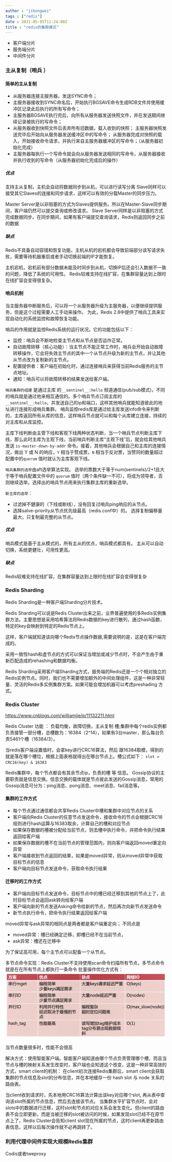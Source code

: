 ```yaml
---
author : "jihongwei"
tags : ["redis"]
date : 2021-05-05T11:24:00Z
title : "redis的集群模式"
---
```


* 客户端分片
* 服务端分片
* 中间件分片



### 主从复制（哨兵  ）
#### 简单的主从复制

* 从服务器连接主服务器，发送SYNC命令；
* 主服务器接收到SYNC命名后，开始执行BGSAVE命令生成RDB文件并使用缓冲区记录此后执行的所有写命令；
* 主服务器BGSAVE执行完后，向所有从服务器发送快照文件，并在发送期间继续记录被执行的写命令；
* 从服务器收到快照文件后丢弃所有旧数据，载入收到的快照；
主服务器快照发送完毕后开始向从服务器发送缓冲区中的写命令；
从服务器完成对快照的载入，开始接收命令请求，并执行来自主服务器缓冲区的写命令；（从服务器初始化完成）
* 主服务器每执行一个写命令就会向从服务器发送相同的写命令，从服务器接收并执行收到的写命令（从服务器初始化完成后的操作）


##### 优点
支持主从复制，主机会自动将数据同步到从机，可以进行读写分离
Slave同样可以接受其它Slaves的连接和同步请求，这样可以有效的分载Master的同步压力。

Master Server是以非阻塞的方式为Slaves提供服务。所以在Master-Slave同步期间，客户端仍然可以提交查询或修改请求。
Slave Server同样是以非阻塞的方式完成数据同步。在同步期间，如果有客户端提交查询请求，Redis则返回同步之前的数据

##### 缺点
Redis不具备自动容错和恢复功能，主机从机的宕机都会导致前端部分读写请求失败，需要等待机器重启或者手动切换前端的IP才能恢复。

主机宕机，宕机前有部分数据未能及时同步到从机，切换IP后还会引入数据不一致的问题，降低了系统的可用性。
Redis较难支持在线扩容，在集群容量达到上限时在线扩容会变得很复杂。

#### 哨兵机制

当主服务器中断服务后，可以将一个从服务器升级为主服务器，以便继续提供服务，但是这个过程需要人工手动来操作。 为此，Redis 2.8中提供了哨兵工具来实现自动化的系统监控和故障恢复功能。

哨兵的作用就是监控Redis系统的运行状况。它的功能包括以下：
* 监控：哨兵会不断地检查主节点和从节点是否运作正常。
* 自动故障转移（核心功能）：当主节点不能正常工作时，哨兵会开始自动故障转移操作，它会将失效主节点的其中一个从节点升级为新的主节点，并让其他从节点改为复制新的主节点。
* 配置提供者：客户端在初始化时，通过连接哨兵来获得当前Redis服务的主节点地址。
* 通知：哨兵可以将故障转移的结果发送给客户端。

`哨兵集群的组建`  是通过主库 的`__sentinel__:hello` 频道通信(pub/sub模式)，不同的哨兵就是通过他来相互通信的。多个哨兵节点订阅主库的`__sentinel__:hello`，并发送自己的ip和端口，这样其他哨兵就能知道彼此的地址进行连接形成哨兵集群。
哨兵监控redis库是通过给主库发送info命令来判断的，主库返回所有从库的信息，这样哨兵节点就可以和每个从库建立连接，持续的对主库和从库监控。

主库下线判断由主管下线和客观下线两种状态判断，当一个哨兵节点判断主库下线，那么此时主库为主观下线，当前哨兵判断主库“主观下线”后，就会给其他哨兵发送 `is-master-down-by-addr` 命令。接着，其他哨兵会根据自己和主库的连接情况，做出 Y 或 N 的响应，`Y` 相当于赞成票，`N` 相当于反对票，当赞同的数量超过配置中的`quorum` 值时就认为主库客观下线。

`哨兵集群的选举`由aft选举算法实现。 选举的票数大于等于num(sentinels)/2+1且大于等于哨兵配置文件中的 `quorum` 值时（两个条件缺一不可），将成为领导者，否则继续选举。选择出的哨兵节点用来执行集群主库的重新选举。

`新主库的选举`：
* 过滤掉不健康的（下线或断线），没有回复过哨兵ping响应的从节点。
* 选择salve-priority从节点优先级最高（redis.conf中）的。
选择复制偏移量最大，只复制最完整的从节点。


##### 优点
哨兵模式是基于主从模式的，所有主从的优点，哨兵模式都具有。
主从可以自动切换，系统更健壮，可用性更高。

##### 缺点
Redis较难支持在线扩容，在集群容量达到上限时在线扩容会变得很复杂

###  Redis Sharding

Redis Sharding是一种客户端Sharding分片技术。

Redis Sharding可以说是Redis Cluster出来之前，业界普遍使用的多Redis实例集群方法。主要思想是采用哈希算法将Redis数据的key进行散列，通过hash函数，特定的key会映射到特定的Redis节点上。

这样，客户端就知道该向哪个Redis节点操作数据,需要说明的是，这是在客户端完成的。

采用一致性hash和虚节点的方式可以保证当增加或减少节点时，不会产生由于重新匹配造成的rehashing和数据均衡。

Redis Sharding采用客户端Sharding方式，服务端的Redis还是一个个相对独立的Redis实例节点。同时，我们也不需要增加额外的中间处理组件，这是一种非常轻量、灵活的Redis多实例集群方案。如果可能会增加机器可以考虑preshading 方式。

###  Redis Cluster

https://www.cnblogs.com/williamjie/p/11132211.html

Redis Cluster 功能 ： 负载均衡，故障切换，主从复制 
槽;集群中每个redis实例都负责接管一部分槽，总槽数为：16384（2^14），如果有3台master，那么每台负责5461个槽（16384/3）。

当redis客户端设置值时，会拿key进行CRC16算法，然后 跟16384取模，得到的就是落在哪个槽位，根据上面表格就得出在哪台节点上。槽公式如下：
`slot = CRC16(key) & 16383`

Redis集群中，每个节点都会有其余节点ip，负责的槽 等 信息。
Gossip协议的主要职责就是信息交换。信息交换的载体就是节点彼此发送的Gossip消息，常用的Gossip消息可分为：ping消息、pong消息、meet消息、fail消息等。


#### 集群的工作方式

* 每个节点通过通信都会共享Redis Cluster中槽和集群中对应节点的关系
* 客户端向Redis Cluster的任意节点发送命令，接收命令的节点会根据CRC16规则进行hash运算与16383取余，计算自己的槽和对应节点
* 如果保存数据的槽被分配给当前节点，则去槽中执行命令，并把命令执行结果返回给客户端
* 如果保存数据的槽不在当前节点的管理范围内，则向客户端返回moved重定向异常
* 客户端接收到节点返回的结果，如果是moved异常，则从moved异常中获取目标节点的信息
* 客户端向目标节点发送命令，获取命令执行结果


#### 迁移时的工作方式
* 客户端向目标节点发送命令，目标节点中的槽已经迁移到其他的节点上了，此时目标节点会返回ask转向给客户端
* 客户端向新的节点发送Asking命令给新的节点，然后再次向新节点发送命令
* 新节点执行命令，把命令执行结果返回给客户端


moved异常与ask异常的相同点是两者都是客户端重定向；
不同点是
* moved异常：槽已经确定迁移，即槽已经不在当前节点，
* ask异常：槽还在迁移中


为了保证高可用，每个主节点可以配备一个从节点。

多节点命令实现：Redis Cluster不支持使用scan命令扫描所有节点，多节点命令就是在在所有节点上都执行一条命令
批量操作优化方式有：
![redis](../image/redis.png)

当节点数量很多时，性能不会很高

解决方式：使用智能客户端。智能客户端知道由哪个节点负责管理哪个槽，而且当节点与槽的映射关系发生改变时，客户端也会知道这个改变，这是一种非常高效的方式，smart client的机制：
在client初次连接Redis集群后，smart client会获取集群的节点信息及slot的分布信息，并在本地缓存一份 hash slot 与 node 关系的路由表。

当client收到请求时，先本地用CRC16算法计算出该key对应哪个slot, 再从表中查询该slot所属的节点信息，然后去连接该节点。
当集群水平扩容节点时，会对slots中的数据进行迁移，这时slot和节点的对应关系会发生变化。但client的路由表不会立即更新，而是当被迁移的slot被访问的时候，如果发现slot已经不在原节点上了，Redis Cluster会告知client slot现在所属的节点，这时client再更新路由表信息，这样以后每次操作就不必再跳转了。





### 利用代理中间件实现大规模Redis集群

Codis或者tweproxy

